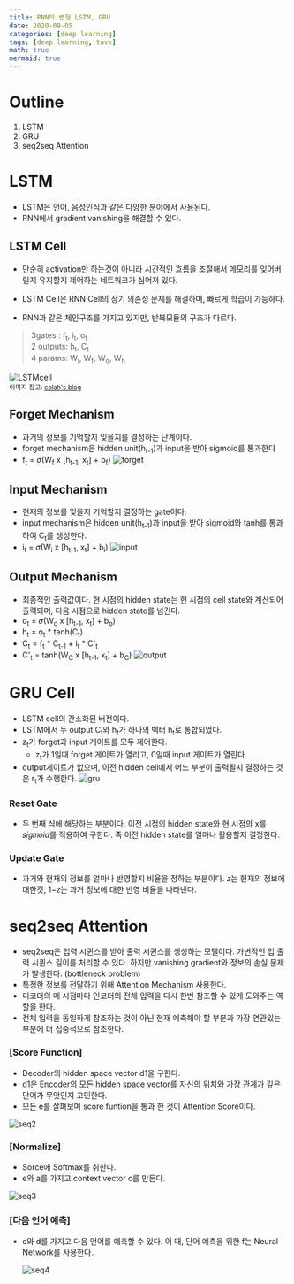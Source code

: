 ```yaml
---
title: RNN의 변형 LSTM, GRU
date: 2020-09-05
categories: [deep learning]
tags: [deep learning, tave]
math: true
mermaid: true
---
```


# Outline

1. LSTM
2. GRU
3. seq2seq Attention

# LSTM

- LSTM은 언어, 음성인식과 같은 다양한 분야에서 사용된다.
- RNN에서 gradient vanishing을 해결할 수 있다.

## LSTM Cell

- 단순히 activation만 하는것이 아니라 시간적인 흐름을 조절해서 메모리를 잊어버릴지 유지할지 제어하는 네트워크가 심어져 있다.

- LSTM Cell은 RNN Cell의 장기 의존성 문제를 해결하며, 빠르게 학습이 가능하다.
- RNN과 같은 체인구조를 가지고 있지만, 반복모듈의 구조가 다르다.

> 3gates : f<sub>t</sub>, i<sub>t</sub>, o<sub>t</sub>  
> 2 outputs: h<sub>t</sub>, C<sub>t</sub>  
> 4 params: W<sub>i</sub>, W<sub>f</sub>, W<sub>o</sub>, W<sub>h</sub>

![LSTMcell](/assets/img/LSTM_GRU/LSTM_Cellmy.png)  
 <sub>이미지 참고: [colah's blog](http://colah.github.io/posts/2015-08-Understanding-LSTMs/)</sub>

## Forget Mechanism

- 과거의 정보를 기억할지 잊을지를 결정하는 단계이다.
- forget mechanism은 hidden unit(h<sub>t-1</sub>)과 input을 받아 sigmoid를 통과한다
- f<sub>t</sub> = 𝜎(W<sub>f</sub> x \[h<sub>t-1</sub>, x<sub>t</sub>] + b<sub>f</sub>)
  ![forget](/assets/img/LSTM_GRU/forget.png)

## Input Mechanism

- 현재의 정보를 잊을지 기억할지 결정하는 gate이다.
- input mechanism은 hidden unit(h<sub>t-1</sub>)과 input을 받아 sigmoid와 tanh를 통과 하여 C<sub>t</sub>를 생성한다.
- i<sub>t</sub> = 𝜎(W<sub>i</sub> x \[h<sub>t-1</sub>, x<sub>t</sub>] + b<sub>i</sub>)
  ![input](/assets/img/LSTM_GRU/input.png)

## Output Mechanism

- 최종적인 출력값이다. 현 시점의 hidden state는 현 시점의 cell state와 계산되어 출력되며, 다음 시점으로 hidden state를 넘긴다.
- o<sub>t</sub> = 𝜎(W<sub>o</sub> x \[h<sub>t-1</sub>, x<sub>t</sub>] + b<sub>o</sub>)
- h<sub>t</sub> = o<sub>t</sub> \* tanh(C<sub>t</sub>)
- C<sub>t</sub> = f<sub>t</sub> \* C<sub>t-1</sub> + i<sub>t</sub> \* C'<sub>t</sub>
- C'<sub>t</sub> = tanh(W<sub>C</sub> x \[h<sub>t-1</sub>, x<sub>t</sub>] + b<sub>C</sub>)
  ![output](/assets/img/LSTM_GRU/output.png)

# GRU Cell

- LSTM cell의 간소화된 버전이다.
- LSTM에서 두 output C<sub>t</sub>와 h<sub>t</sub>가 하나의 벡터 h<sub>t</sub>로 통합되었다.
- z<sub>t</sub>가 forget과 input 게이트를 모두 제어한다.
  - z<sub>t</sub>가 1일때 forget 게이트가 열리고, 0일때 input 게이트가 열린다.
- output게이트가 없으며, 이전 hidden cell에서 어느 부분이 출력될지 결정하는 것은 r<sub>t</sub>가 수행한다.
  ![gru](/assets/img/LSTM_GRU/gru.png)

### Reset Gate

- 두 번째 식에 해당하는 부분이다. 이전 시점의 hidden state와 현 시점의 x를 𝑠𝑖𝑔𝑚𝑜𝑖𝑑를 적용하여 구한다. 즉 이전 hidden state를 얼마나 활용할지 결정한다.

### Update Gate

- 과거와 현재의 정보를 얼마나 반영할지 비율을 정하는 부분이다. 𝑧는 현재의 정보에 대한것, 1−𝑧는 과거 정보에 대한 반영 비율을 나타낸다.

# seq2seq Attention

- seq2seq은 입력 시퀸스를 받아 출력 시퀸스를 생성하는 모델이다. 가변적인 입 출력 시퀸스 길이를 처리할 수 있다. 하지만 vanishing gradient와 정보의 손실 문제가 발생한다. (bottleneck problem)
- 특정한 정보를 전달하기 위해 Attention Mechanism 사용한다.
- 디코더의 매 시점마다 인코더의 전체 입력을 다시 한번 참조할 수 있게 도와주는 역할을 한다.
- 전체 입력을 동일하게 참조하는 것이 아닌 현재 예측해야 할 부분과 가장 연관있는 부분에 더 집중적으로 참조한다.

### <b>\[Score Function]</b>

- Decoder의 hidden space vector d1을 구한다.
- d1은 Encoder의 모든 hidden space vector를 자신의 위치와 가장 관계가 깊은 단어가 무엇인지 고민한다.
- 모든 e를 살펴보며 score funtion을 통과 한 것이 Attention Score이다.

![seq2](/assets/img/LSTM_GRU/seq2.png)

### <b>\[Normalize]</b>

- Sorce에 Softmax를 취한다.
- e와 a를 가지고 context vector c를 만든다.

![seq3](/assets/img/LSTM_GRU/seq3.png)

### <b>\[다음 언어 예측]</b>

- c와 d를 가지고 다음 언어를 예측할 수 있다. 이 때, 단어 예측을 위한 f는 Neural Network를 사용한다.

  ![seq4](/assets/img/LSTM_GRU/seq4.png)
